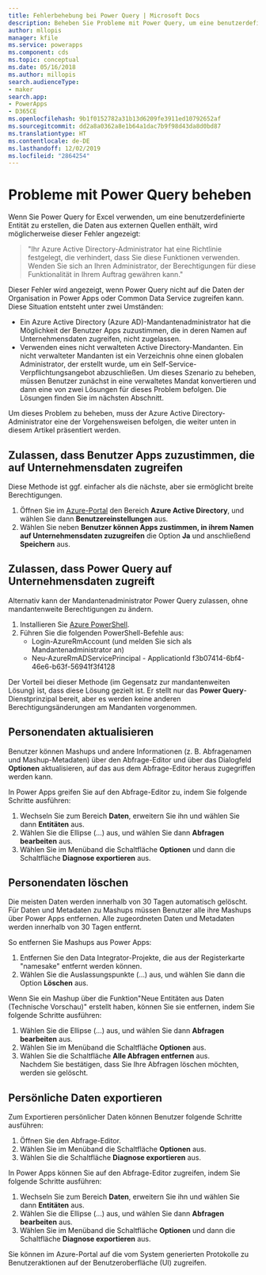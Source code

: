```yaml
---
title: Fehlerbehebung bei Power Query | Microsoft Docs
description: Beheben Sie Probleme mit Power Query, um eine benutzerdefinierte Entität in Common Data Service zu erstellen.
author: mllopis
manager: kfile
ms.service: powerapps
ms.component: cds
ms.topic: conceptual
ms.date: 05/16/2018
ms.author: millopis
search.audienceType:
- maker
search.app:
- PowerApps
- D365CE
ms.openlocfilehash: 9b1f0152782a31b13d6209fe3911ed10792652af
ms.sourcegitcommit: dd2a8a0362a8e1b64a1dac7b9f98d43da8d0bd87
ms.translationtype: HT
ms.contentlocale: de-DE
ms.lasthandoff: 12/02/2019
ms.locfileid: "2864254"
---
```

# <a name="troubleshoot-power-query"></a>Probleme mit Power Query beheben
Wenn Sie Power Query for Excel verwenden, um eine benutzerdefinierte Entität zu erstellen, die Daten aus externen Quellen enthält, wird möglicherweise dieser Fehler angezeigt:

>"Ihr Azure Active Directory-Administrator hat eine Richtlinie festgelegt, die verhindert, dass Sie diese Funktionen verwenden. Wenden Sie sich an Ihren Administrator, der Berechtigungen für diese Funktionalität in Ihrem Auftrag gewähren kann."

Dieser Fehler wird angezeigt, wenn Power Query nicht auf die Daten der Organisation in Power Apps oder Common Data Service zugreifen kann. Diese Situation entsteht unter zwei Umständen:

* Ein Azure Active Directory (Azure AD)-Mandantenadministrator hat die Möglichkeit der Benutzer Apps zuzustimmen, die in deren Namen auf Unternehmensdaten zugreifen, nicht zugelassen.
* Verwenden eines nicht verwalteten Active Directory-Mandanten. Ein nicht verwalteter Mandanten ist ein Verzeichnis ohne einen globalen Administrator, der erstellt wurde, um ein Self-Service-Verpflichtungsangebot abzuschließen. Um dieses Szenario zu beheben, müssen Benutzer zunächst in eine verwaltetes Mandat konvertieren und dann eine von zwei Lösungen für dieses Problem befolgen. Die Lösungen finden Sie im nächsten Abschnitt.

Um dieses Problem zu beheben, muss der Azure Active Directory-Administrator eine der Vorgehensweisen befolgen, die weiter unten in diesem Artikel präsentiert werden.

## <a name="allow-users-to-consent-to-apps-that-access-company-data"></a>Zulassen, dass Benutzer Apps zuzustimmen, die auf Unternehmensdaten zugreifen
Diese Methode ist ggf. einfacher als die nächste, aber sie ermöglicht breite Berechtigungen.

1. Öffnen Sie im [Azure-Portal](https://portal.azure.com) den Bereich **Azure Active Directory**, und wählen Sie dann **Benutzereinstellungen** aus.
2. Wählen Sie neben **Benutzer können Apps zustimmen, in ihrem Namen auf Unternehmensdaten zuzugreifen** die Option **Ja** und anschließend **Speichern** aus.

## <a name="allow-power-query-to-access-company-data"></a>Zulassen, dass Power Query auf Unternehmensdaten zugreift
Alternativ kann der Mandantenadministrator Power Query zulassen, ohne mandantenweite Berechtigungen zu ändern.

1. Installieren Sie [Azure PowerShell](https://docs.microsoft.com/powershell/azure/install-azurerm-ps).
2. Führen Sie die folgenden PowerShell-Befehle aus:
   * Login-AzureRmAccount (und melden Sie sich als Mandantenadministrator an)
   * Neu-AzureRmADServicePrincipal - ApplicationId f3b07414-6bf4-46e6-b63f-56941f3f4128

Der Vorteil bei dieser Methode (im Gegensatz zur mandantenweiten Lösung) ist, dass diese Lösung gezielt ist. Er stellt nur das **Power Query**-Dienstprinzipal bereit, aber es werden keine anderen Berechtigungsänderungen am Mandanten vorgenommen.

## <a name="update-personal-data"></a>Personendaten aktualisieren

Benutzer können Mashups und andere Informationen (z. B. Abfragenamen und Mashup-Metadaten) über den Abfrage-Editor und über das Dialogfeld **Optionen** aktualisieren, auf das aus dem Abfrage-Editor heraus zugegriffen werden kann.

In Power Apps greifen Sie auf den Abfrage-Editor zu, indem Sie folgende Schritte ausführen:
1. Wechseln Sie zum Bereich **Daten**, erweitern Sie ihn und wählen Sie dann **Entitäten** aus. 
2. Wählen Sie die Ellipse (...) aus, und wählen Sie dann **Abfragen bearbeiten** aus.
3. Wählen Sie im Menüband die Schaltfläche **Optionen** und dann die Schaltfläche **Diagnose exportieren** aus.


## <a name="delete-personal-data"></a>Personendaten löschen

Die meisten Daten werden innerhalb von 30 Tagen automatisch gelöscht. Für Daten und Metadaten zu Mashups müssen Benutzer alle ihre Mashups über Power Apps entfernen. Alle zugeordneten Daten und Metadaten werden innerhalb von 30 Tagen entfernt.

So entfernen Sie Mashups aus Power Apps:
1. Entfernen Sie den Data Integrator-Projekte, die aus der Registerkarte "namesake" entfernt werden können.
2. Wählen Sie die Auslassungspunkte (...) aus, und wählen Sie dann die Option **Löschen** aus.

Wenn Sie ein Mashup über die Funktion"Neue Entitäten aus Daten (Technische Vorschau)" erstellt haben, können Sie sie entfernen, indem Sie folgende Schritte ausführen:
1. Wählen Sie die Ellipse (...) aus, und wählen Sie dann **Abfragen bearbeiten** aus.
2. Wählen Sie im Menüband die Schaltfläche **Optionen** aus.
3. Wählen Sie die Schaltfläche **Alle Abfragen entfernen** aus.  
    Nachdem Sie bestätigen, dass Sie Ihre Abfragen löschen möchten, werden sie gelöscht.

## <a name="export-personal-data"></a>Persönliche Daten exportieren

Zum Exportieren persönlicher Daten können Benutzer folgende Schritte ausführen:
1. Öffnen Sie den Abfrage-Editor.
2. Wählen Sie im Menüband die Schaltfläche **Optionen** aus.
3. Wählen Sie die Schaltfläche **Diagnose exportieren** aus.

In Power Apps können Sie auf den Abfrage-Editor zugreifen, indem Sie folgende Schritte ausführen:
1. Wechseln Sie zum Bereich **Daten**, erweitern Sie ihn und wählen Sie dann **Entitäten** aus.
2. Wählen Sie die Ellipse (...) aus, und wählen Sie dann **Abfragen bearbeiten** aus. 
3. Wählen Sie im Menüband die Schaltfläche **Optionen** und dann die Schaltfläche **Diagnose exportieren** aus.

Sie können im Azure-Portal auf die vom System generierten Protokolle zu Benutzeraktionen auf der Benutzeroberfläche (UI) zugreifen.



